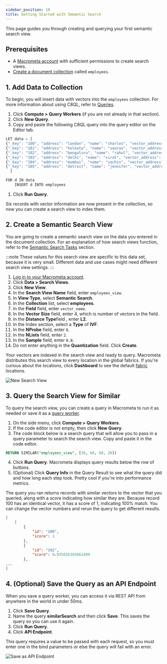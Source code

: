 ```yaml
---
sidebar_position: 10
title: Getting Started with Semantic Search
---
```


This page guides you through creating and querying your first semantic search view.

## Prerequisites

- A [Macrometa account](https://auth-play.macrometa.io/) with sufficient permissions to create search views.
- [Create a document collection](../../collections/types-collections/documents/create-document-store.md) called `employees`.

## 1. Add Data to Collection

To begin, you will insert data with vectors into the `employees` collection. For more information about using C8QL, refer to [Queries](../../queries/).

1. Click **Compute > Query Workers** (if you are not already in that section).
1. Click **New Query**.
1. Copy and paste the following C8QL query into the query editor on the Editor tab.

  ```js
  LET data = [
  {"_key": "100", "address": "london", "name": "charles", "vector_address": [60,70,80], "vector_name": [30,40,50,60]},
  {"_key": "101", "address": "kolkata", "name": "saurav", "vector_address": [600,700,800], "vector_name": [300,400,500,600]},
  {"_key": "102", "address": "bengaluru", "name": "rahul", "vector_address": [100,200,100], "vector_name": [100,200,150,250]},
  {"_key": "103", "address": "delhi", "name": "virat", "vector_address": [200,300,100], "vector_name": [500,600,550,750]},
  {"_key": "104", "address": "mumbai", "name": "sachin", "vector_address": [60,70,80], "vector_name": [300,400,50,60]},
  {"_key": "105", "address": "detroit", "name": "jennifer", "vector_address": [60,70,80], "vector_name": [300,400,50,60]}
    ]

  FOR d IN data
      INSERT d INTO employees
  ```

1. Click **Run Query**.

Six records with vector information are now present in the collection, so now you can create a search view to index them.

## 2. Create a Semantic Search View

You are going to create a semantic search view on the data you entered in the document collection. For an explanation of how search views function, refer to the [Semantic Search Tasks](tasks/index.md) section.

:::note
These values for this search view are specific to this data set, because it is very small. Different data and use cases might need different search view settings.
:::

1. [Log in to your Macrometa account](https://auth-play.macrometa.io/).
2. Click **Data > Search Views**.
3. Click **New View**.
4. In the **Search View Name** field, enter `employees_view`.
5. In **View Type**, select **Semantic Search**.
6. In the **Collection** list, select **employees**.
7. In the **Field** field, enter `vector_name`.
8. In the **Vector Size** field, enter 4, which is number of vectors in the field.
9. In the **Distance Type**field , enter **L2**.
10. In the Index section, select a **Type** of **IVF**.
11. In the **NProbe** field, enter `8`.
12. In the **NLists** field, enter `2`.
13. In the **Sample** field, enter `0.8`.
14. Do not enter anything in the **Quantization** field. Click **Create**.

Your vectors are indexed in the search view and ready to query. Macrometa distributes this search view to every location in the global fabrics. If you're curious about the locations, click **Dashboard** to see the default [fabric](geofabrics/index.md) locations.

![New Search View](/img/search/getting-started-new-semantic.png)

## 3. Query the Search View for Similar

To query the search view, you can create a query in Macrometa to run it as needed or save it as a [query worker](../../queryworkers/index.md).

1. On the side menu, click **Compute > Query Workers**.
2. If the code editor is not empty, then click **New Query**.
3. The code block below is a search query that will allow you to pass in a query parameter to search the search view. Copy and paste it in the code editor.

  ```sql
  RETURN SIMILAR("employees_view", [30, 60, 60, 20])
  ```

4. Click **Run Query**. Macrometa displays query results below the row of buttons.
5. (Optional) Click **Query Info** in the Query Result to see what the query did and how long each step took. Pretty cool if you're into performance metrics.

The query you ran returns records with similar vectors to the vector that you queried, along with a score indicating how similar they are. Because record 100 has an identical vector, it has a score of 1, indicating 100% match. You can change the vector numbers and rerun the query to get different results.

```json
[
	[
		{
			"id": "100",
			"score": 1
		},
		{
			"id": "102",
			"score": 0.935016393661499
		},
...
]
```

## 4. (Optional) Save the Query as an API Endpoint

When you save a query worker, you can access it via REST API from anywhere in the world in under 50ms.

1. Click **Save Query**.
2. Name the query **similarSearch** and then click **Save**. This saves the query so you can use it again.
3. Click **Run Query**.
4. Click **API Endpoint**.

This query requires a value to be passed with each request, so you must enter one in the bind parameters or else the query will fail with an error.

![Save as API Endpoint](/img/search/save-semantic-endpoint.png)
